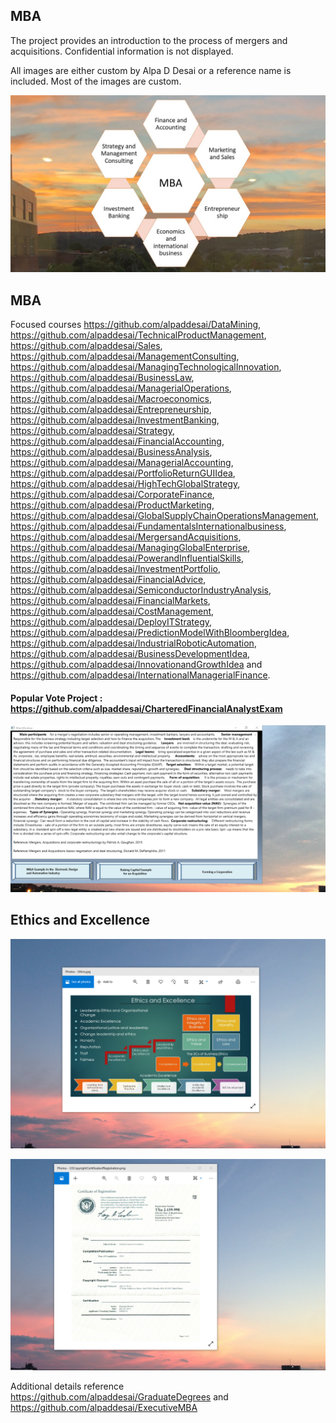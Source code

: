 ## MBA 

The project provides an introduction to the process of mergers and acquisitions. Confidential information is not displayed. 

All images are either custom by Alpa D Desai or a reference name is included.
Most of the images are custom. 

![image](MBAClasses.jpg)

## MBA
Focused courses https://github.com/alpaddesai/DataMining, https://github.com/alpaddesai/TechnicalProductManagement, https://github.com/alpaddesai/Sales,   https://github.com/alpaddesai/ManagementConsulting, https://github.com/alpaddesai/ManagingTechnologicalInnovation, https://github.com/alpaddesai/BusinessLaw, https://github.com/alpaddesai/ManagerialOperations, https://github.com/alpaddesai/Macroeconomics,  https://github.com/alpaddesai/Entrepreneurship, https://github.com/alpaddesai/InvestmentBanking, https://github.com/alpaddesai/Strategy, https://github.com/alpaddesai/FinancialAccounting, https://github.com/alpaddesai/BusinessAnalysis, https://github.com/alpaddesai/ManagerialAccounting, https://github.com/alpaddesai/PortfolioReturnGUIIdea, https://github.com/alpaddesai/HighTechGlobalStrategy, https://github.com/alpaddesai/CorporateFinance, https://github.com/alpaddesai/ProductMarketing, https://github.com/alpaddesai/GlobalSupplyChainOperationsManagement, https://github.com/alpaddesai/FundamentalsInternationalbusiness,  https://github.com/alpaddesai/MergersandAcquisitions, https://github.com/alpaddesai/ManagingGlobalEnterprise, https://github.com/alpaddesai/PowerandInfluentialSkills, https://github.com/alpaddesai/InvestmentPortfolio,  https://github.com/alpaddesai/FinancialAdvice, https://github.com/alpaddesai/SemiconductorIndustryAnalysis, https://github.com/alpaddesai/FinancialMarkets, https://github.com/alpaddesai/CostManagement, https://github.com/alpaddesai/DeployITStrategy,  https://github.com/alpaddesai/PredictionModelWithBloombergIdea, https://github.com/alpaddesai/IndustrialRoboticAutomation, https://github.com/alpaddesai/BusinessDevelopmentIdea, https://github.com/alpaddesai/InnovationandGrowthIdea and https://github.com/alpaddesai/InternationalManagerialFinance.

#### Popular Vote Project : https://github.com/alpaddesai/CharteredFinancialAnalystExam

![image](Image.png)

 ## Ethics and Excellence
![image](EthicsandExcellence.png)

![image](USCopyrightCertificate.png)

Additional details reference https://github.com/alpaddesai/GraduateDegrees and https://github.com/alpaddesai/ExecutiveMBA
